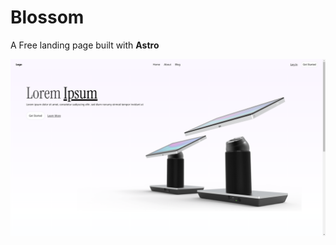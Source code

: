 # Blossom

A Free landing page built with **Astro**

![Screenshot of Blossom](/public/screenshot.png)